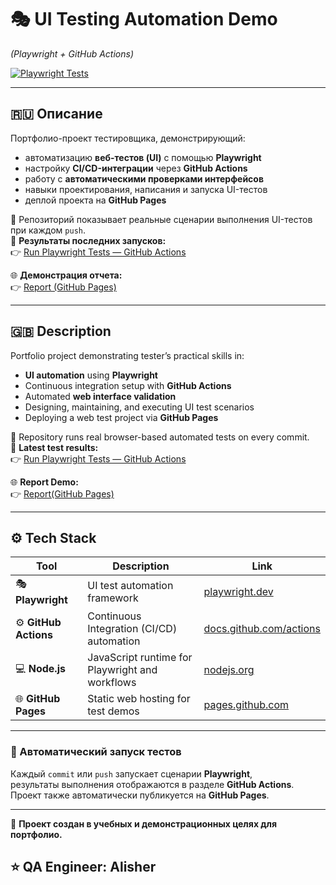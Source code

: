 # 🎭 UI Testing Automation Demo

_(Playwright + GitHub Actions)_

[![Playwright Tests](https://github.com/ja777mail/ui_w_pw/actions/workflows/ci_playwright.yml/badge.svg)](https://github.com/ja777mail/ui_w_pw/actions/workflows/ci_playwright.yml)

---

## 🇷🇺 Описание

Портфолио-проект тестировщика, демонстрирующий:

- автоматизацию **веб-тестов (UI)** с помощью **Playwright**
- настройку **CI/CD-интеграции** через **GitHub Actions**
- работу с **автоматическими проверками интерфейсов**
- навыки проектирования, написания и запуска UI-тестов
- деплой проекта на **GitHub Pages**

📂 Репозиторий показывает реальные сценарии выполнения UI-тестов при каждом `push`.  
🔗 **Результаты последних запусков:**  
👉 [Run Playwright Tests — GitHub Actions](https://github.com/ja777mail/ui_w_pw/actions/workflows/ci_playwright.yml)

🌐 **Демонстрация отчета:**  
👉 [Report (GitHub Pages)](https://ja777mail.github.io/ui_w_pw/)

---

## 🇬🇧 Description

Portfolio project demonstrating tester’s practical skills in:

- **UI automation** using **Playwright**
- Continuous integration setup with **GitHub Actions**
- Automated **web interface validation**
- Designing, maintaining, and executing UI test scenarios
- Deploying a web test project via **GitHub Pages**

📂 Repository runs real browser-based automated tests on every commit.  
🔗 **Latest test results:**  
👉 [Run Playwright Tests — GitHub Actions](https://github.com/ja777mail/ui_w_pw/actions/workflows/ci_playwright.yml)

🌐 **Report Demo:**  
👉 [Report(GitHub Pages)](https://ja777mail.github.io/ui_w_pw/)

---

## ⚙️ Tech Stack

| Tool                  | Description                                     | Link                                                       |
| --------------------- | ----------------------------------------------- | ---------------------------------------------------------- |
| 🎭 **Playwright**     | UI test automation framework                    | [playwright.dev](https://playwright.dev/)                  |
| ⚙️ **GitHub Actions** | Continuous Integration (CI/CD) automation       | [docs.github.com/actions](https://docs.github.com/actions) |
| 💻 **Node.js**        | JavaScript runtime for Playwright and workflows | [nodejs.org](https://nodejs.org/)                          |
| 🌐 **GitHub Pages**   | Static web hosting for test demos               | [pages.github.com](https://pages.github.com/)              |

---

### 🧩 Автоматический запуск тестов

Каждый `commit` или `push` запускает сценарии **Playwright**,  
результаты выполнения отображаются в разделе **GitHub Actions**.  
Проект также автоматически публикуется на **GitHub Pages**.

---

📌 **Проект создан в учебных и демонстрационных целях для портфолио.**

## ⭐ QA Engineer: Alisher
